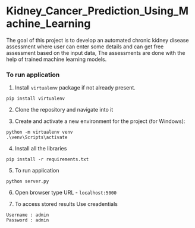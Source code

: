 # Kidney_Cancer_Prediction_Using_Machine_Learning
The goal of this project is to develop an automated chronic kidney disease assessment where user can enter some details and can get free assessment based on the input data, The assessments are done with the help of trained machine learning models.

### To run application

1. Install `virtualenv` package if not already present.
```
pip install virtualenv
```

2. Clone the repository and navigate into it

3. Create and activate a new environment for the project (for Windows):
```
python -m virtualenv venv
.\venv\Scripts\activate
```

4. Install all the libraries
```
pip install -r requirements.txt
```

5. To run application
```
python server.py
```

6. Open browser type URL - `localhost:5000`

7. To access stored results Use creadentials 
```
Username : admin
Password : admin
```
